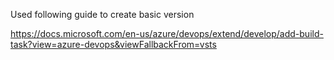 Used following guide to create basic version 

https://docs.microsoft.com/en-us/azure/devops/extend/develop/add-build-task?view=azure-devops&viewFallbackFrom=vsts
